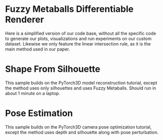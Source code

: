 # Fuzzy Metaballs Differentiable Renderer
Here is a simplified version of our code base, without all the specific code to generate our plots, visualizations and run experiments on our custom dataset. Likewise we only feature the linear intersection rule, as it is the main method used in our paper. 

# Shape From Silhouette
This sample builds on the PyTorch3D model reconstruction tutorial, except the method uses only silhouettes and uses Fuzzy Metaballs. Should run in about 1 minute on a laptop.

# Pose Estimation
This sample builds on the PyTorch3D camera pose optimization tutorial, except the method uses depth and silhouette along with pose perturbation. 